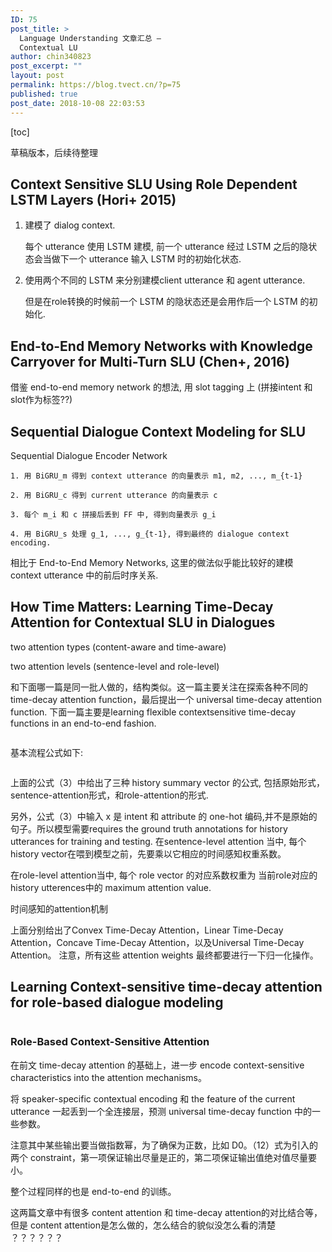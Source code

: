 ```yaml
---
ID: 75
post_title: >
  Language Understanding 文章汇总 –
  Contextual LU
author: chin340823
post_excerpt: ""
layout: post
permalink: https://blog.tvect.cn/?p=75
published: true
post_date: 2018-10-08 22:03:53
---
```

[toc]

草稿版本，后续待整理

<!--more-->

<h2>Context Sensitive SLU Using Role Dependent LSTM Layers (Hori+ 2015)</h2>

<ol>
<li>建模了 dialog context.

每个 utterance 使用 LSTM 建模, 前一个 utterance 经过 LSTM 之后的隐状态会当做下一个 utterance 输入 LSTM 时的初始化状态.</p></li>
<li><p>使用两个不同的 LSTM 来分别建模client utterance 和 agent utterance.

但是在role转换的时候前一个 LSTM 的隐状态还是会用作后一个 LSTM 的初始化.</p></li>
</ol>

<h2>End-to-End Memory Networks with Knowledge Carryover for Multi-Turn SLU (Chen+, 2016)</h2>

<p>借鉴 end-to-end memory network 的想法, 用 slot tagging 上 (拼接intent 和slot作为标签??)

<h2>Sequential Dialogue Context Modeling for SLU</h2>

Sequential Dialogue Encoder Network

<pre><code>1. 用 BiGRU_m 得到 context utterance 的向量表示 m1, m2, ..., m_{t-1}

2. 用 BiGRU_c 得到 current utterance 的向量表示 c

3. 每个 m_i 和 c 拼接后丢到 FF 中, 得到向量表示 g_i

4. 用 BiGRU_s 处理 g_1, ..., g_{t-1}, 得到最终的 dialogue context encoding.
</code></pre>

相比于 End-to-End Memory Networks, 这里的做法似乎能比较好的建模 context utterance 中的前后时序关系.

<h2>How Time Matters: Learning Time-Decay Attention for Contextual SLU in Dialogues</h2>

two attention types (content-aware and time-aware)

two attention levels (sentence-level and role-level)

和下面哪一篇是同一批人做的，结构类似。这一篇主要关注在探索各种不同的 time-decay attention function，最后提出一个 universal time-decay attention function. 
下面一篇主要是learning flexible contextsensitive time-decay functions in an end-to-end fashion.

<img src="https://note.youdao.com/yws/public/resource/c7323f66627543384b1ad855b31c56a1/xmlnote/83D5E9ADFF594F3B94BD162D2C11EC47/14115" alt="" />

基本流程公式如下:

<img src="https://note.youdao.com/yws/public/resource/c7323f66627543384b1ad855b31c56a1/xmlnote/2618C76EBE4549BC8065B88ACE9B8336/14113" alt="" />

上面的公式（3）中给出了三种 history summary vector 的公式,  包括原始形式，sentence-attention形式，和role-attention的形式.

另外，公式（3）中输入 x 是 intent 和 attribute 的 one-hot 编码,并不是原始的句子。所以模型需要requires the ground truth annotations for history utterances for training and testing.
在sentence-level attention 当中, 每个history vector在喂到模型之前，先要乘以它相应的时间感知权重系数。

在role-level attention当中, 每个 role vector 的对应系数权重为 当前role对应的history utterences中的 maximum attention value.

时间感知的attention机制
<img src="https://note.youdao.com/yws/public/resource/c7323f66627543384b1ad855b31c56a1/xmlnote/D4EAE52929D14350A343CC6CB1FD6921/14114" alt="" />

上面分别给出了Convex Time-Decay Attention，Linear Time-Decay Attention，Concave Time-Decay Attention，以及Universal Time-Decay Attention。
注意，所有这些 attention weights 最终都要进行一下归一化操作。

<h2>Learning Context-sensitive time-decay attention for role-based dialogue modeling</h2>

<img src="https://note.youdao.com/yws/public/resource/c7323f66627543384b1ad855b31c56a1/xmlnote/A7B088DA75294164A00D5FC6C4F814D4/14121" alt="" />

<h3>Role-Based Context-Sensitive Attention</h3>

在前文 time-decay attention 的基础上，进一步 encode context-sensitive characteristics into the attention mechanisms。
<img src="https://note.youdao.com/yws/public/resource/c7323f66627543384b1ad855b31c56a1/xmlnote/878D36051FFC42BD82FCAD1C38984429/14125" alt="" />

将 speaker-specific contextual encoding 和 the feature of the current utterance 一起丢到一个全连接层，预测 universal time-decay function 中的一些参数。

注意其中某些输出要当做指数幂，为了确保为正数，比如 D0。（12）式为引入的两个 constraint，第一项保证输出尽量是正的，第二项保证输出值绝对值尽量要小。

整个过程同样的也是 end-to-end 的训练。

这两篇文章中有很多 content attention 和 time-decay attention的对比结合等，但是 content attention是怎么做的，怎么结合的貌似没怎么看的清楚 ？？？？？？